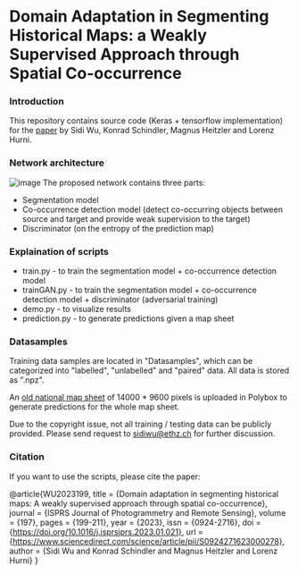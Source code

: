 # Domain Adaptation in Segmenting Historical Maps: a Weakly Supervised Approach through Spatial Co-occurrence

### Introduction
This repository contains source code (Keras + tensorflow implementation) for the [paper](https://www.sciencedirect.com/science/article/pii/S0924271623000278?utm_campaign=STMJ_AUTH_SERV_PUBLISHED&utm_medium=email&utm_acid=210999134&SIS_ID=&dgcid=STMJ_AUTH_SERV_PUBLISHED&CMX_ID=&utm_in=DM341514&utm_source=AC_) by Sidi Wu, Konrad Schindler, Magnus Heitzler and Lorenz Hurni. 

### Network architecture
![image](https://user-images.githubusercontent.com/36080548/219400588-7b61e43c-81d7-40d9-95b8-0567f3d0a8e1.png)
The proposed network contains three parts:
* Segmentation model 
* Co-occurrence detection model (detect co-occurring objects between source and target and provide weak supervision to the target)
* Discriminator (on the entropy of the prediction map)

### Explaination of scripts
* train.py - to train the segmentation model + co-occurrence detection model
* trainGAN.py - to train the segmentation model + co-occurrence detection model + discriminator (adversarial training)
* demo.py - to visualize results
* prediction.py - to generate predictions given a map sheet 

### Datasamples
Training data samples are located in "Datasamples", which can be categorized into "labelled", "unlabelled" and "paired" data. All data is stored as ".npz".

An [old national map sheet](https://www.polybox.ethz.ch/index.php/s/sis7JpXflRBi9jy) of 14000 * 9600 pixels is uploaded in Polybox to generate predictions for the whole map sheet.

Due to the copyright issue, not all training / testing data can be publicly provided. Please send request to sidiwu@ethz.ch for further discussion.

### Citation
If you want to use the scripts, please cite the paper:

@article{WU2023199,
title = {Domain adaptation in segmenting historical maps: A weakly supervised approach through spatial co-occurrence},
journal = {ISPRS Journal of Photogrammetry and Remote Sensing},
volume = {197},
pages = {199-211},
year = {2023},
issn = {0924-2716},
doi = {https://doi.org/10.1016/j.isprsjprs.2023.01.021},
url = {https://www.sciencedirect.com/science/article/pii/S0924271623000278},
author = {Sidi Wu and Konrad Schindler and Magnus Heitzler and Lorenz Hurni}
}

